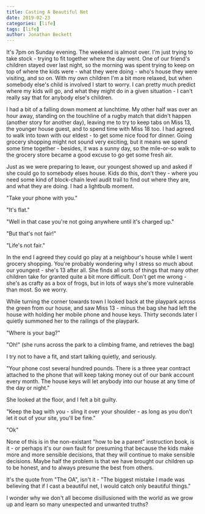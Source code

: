 ```yaml
---
title: Casting A Beautiful Net
date: 2019-02-23
categories: [life]
tags: [life]
author: Jonathan Beckett
---
```


It's 7pm on Sunday evening. The weekend is almost over. I'm just trying to take stock - trying to fit together where the day went. One of our friend's children stayed over last night, so the morning was spent trying to keep on top of where the kids were - what they were doing - who's house they were visiting, and so on. With my own children I'm a bit more relaxed, but when somebody else's child is involved I start to worry. I can pretty much predict where my kids will go, and what they might do in a given situation - I can't really say that for anybody else's children.

I had a bit of a falling down moment at lunchtime. My other half was over an hour away, standing on the touchline of a rugby match that didn't happen (another story for another day), leaving me to try to keep tabs on Miss 13, the younger house guest, and to spend time with Miss 18 too. I had agreed to walk into town with our eldest - to get some nice food for dinner. Going grocery shopping might not sound very exciting, but it means we spend some time together - besides, it was a sunny day, so the mile-or-so walk to the grocery store became a good excuse to go get some fresh air.

Just as we were preparing to leave, our youngest showed up and asked if she could go to somebody elses house. Kids do this, don't they - where you need some kind of block-chain level audit trail to find out where they are, and what they are doing. I had a lightbulb moment.

"Take your phone with you."

"It's flat."

"Well in that case you're not going anywhere until it's charged up."

"But that's not fair!"

"Life's not fair."

In the end I agreed they could go play at a neighbour's house while I went grocery shopping. You're probably wondering why I stress so much about our youngest - she's 13 after all. She finds all sorts of things that many other children take for granted quite a bit more difficult. Don't get me wrong - she's as crafty as a box of frogs, but in lots of ways she's more vulnerable than most. So we worry.

While turning the corner towards town I looked back at the playpark across the green from our house, and saw Miss 13 - minus the bag she had left the house with holding her mobile phone and house keys. Thirty seconds later I quietly summoned her to the railings of the playpark.

"Where is your bag?"

"Oh!" (she runs across the park to a climbing frame, and retrieves the bag)

I try not to have a fit, and start talking quietly, and seriously.

"Your phone cost several hundred pounds. There is a three year contract attached to the phone that will keep taking money out of our bank account every month. The house keys will let anybody into our house at any time of the day or night."

She looked at the floor, and I felt a bit guilty.

"Keep the bag with you - sling it over your shoulder - as long as you don't let it out of your site, you'll be fine."

"Ok"

None of this is in the non-existant "how to be a parent" instruction book, is it - or perhaps it's our own fault for presuming that because the kids make more and more sensible decisions, that they will continue to make sensible decisions. Maybe half the problem is that we have brought our children up to be honest, and to always presume the best from others.

It's the quote from "The OA", isn't it - "The biggest mistake I made was believing that if I cast a beautiful net, I would catch only beautiful things."

I wonder why we don't all become disillusioned with the world as we grow up and learn so many unexpected and unwanted truths?